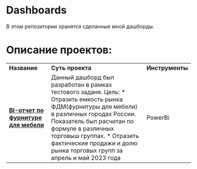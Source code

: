 # Dashboards
В этом репозитории хранятся сделанные мной дашборды.
# Описание проектов: 
<table>
<tr>
<td><b>Название</b></td>
<td><b>Суть проекта</b></td>
<td><b>Инструменты</b></td>  
</tr><tr>
<td><a href="https://github.com/SabirovVladimir/Dashboards/raw/main/Bi-report%20FDM/BI-отчет%20по%20фурнитуре%20для%20мебели.pbix" rel="nofollow">
<b>BI-отчет по фурнитуре для мебели</b></a></td>
<td>Данный дашборд был разработан в рамках тестового заданя. Цель: 
  * Отразить емкость рынка ФДМ(фурнитуры для мебели) в различных городах России. Показатель был расчитан по формуле в различных торговыш группах. 
  * Отразить фактические продажи и долю рынка торговых групп за апрель и май 2023 года</td>
<td>PowerBi</td>
</tr><tr>
</table>

